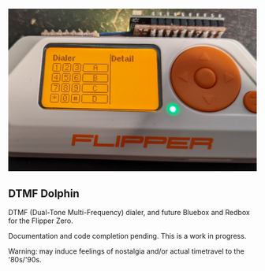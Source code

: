 ![Image](assets/dialer.jpg)

## DTMF Dolphin

DTMF (Dual-Tone Multi-Frequency) dialer, and future Bluebox and Redbox for the Flipper Zero.

Documentation and code completion pending. This is a work in progress.

Warning: may induce feelings of nostalgia and/or actual timetravel to the '80s/'90s.